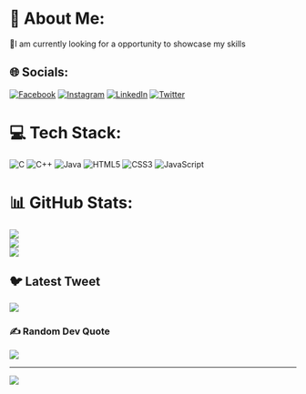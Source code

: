 # 💫 About Me:
🔭I am currently looking for a opportunity to showcase my skills


## 🌐 Socials:
[![Facebook](https://img.shields.io/badge/Facebook-%231877F2.svg?logo=Facebook&logoColor=white)](https://facebook.com/arkam.AP) [![Instagram](https://img.shields.io/badge/Instagram-%23E4405F.svg?logo=Instagram&logoColor=white)](https://instagram.com/thearkam) [![LinkedIn](https://img.shields.io/badge/LinkedIn-%230077B5.svg?logo=linkedin&logoColor=white)](https://linkedin.com/in/arkam-patel-26633b238) [![Twitter](https://img.shields.io/badge/Twitter-%231DA1F2.svg?logo=Twitter&logoColor=white)](https://twitter.com/arkampatel1) 

# 💻 Tech Stack:
![C](https://img.shields.io/badge/c-%2300599C.svg?style=for-the-badge&logo=c&logoColor=white) ![C++](https://img.shields.io/badge/c++-%2300599C.svg?style=for-the-badge&logo=c%2B%2B&logoColor=white) ![Java](https://img.shields.io/badge/java-%23ED8B00.svg?style=for-the-badge&logo=java&logoColor=white) ![HTML5](https://img.shields.io/badge/html5-%23E34F26.svg?style=for-the-badge&logo=html5&logoColor=white) ![CSS3](https://img.shields.io/badge/css3-%231572B6.svg?style=for-the-badge&logo=css3&logoColor=white) ![JavaScript](https://img.shields.io/badge/javascript-%23323330.svg?style=for-the-badge&logo=javascript&logoColor=%23F7DF1E)
# 📊 GitHub Stats:
![](https://github-readme-stats.vercel.app/api?username=arkampatel99&theme=dark&hide_border=false&include_all_commits=false&count_private=false)<br/>
![](https://github-readme-streak-stats.herokuapp.com/?user=arkampatel99&theme=dark&hide_border=false)<br/>
![](https://github-readme-stats.vercel.app/api/top-langs/?username=arkampatel99&theme=dark&hide_border=false&include_all_commits=false&count_private=false&layout=compact)

## 🐦 Latest Tweet
[![](https://gtce.itsvg.in/api?username=arkampatel1)](https://github.com/VishwaGauravIn/github-twitter-card-embed)

### ✍️ Random Dev Quote
![](https://quotes-github-readme.vercel.app/api?type=horizontal&theme=radical)

---
[![](https://visitcount.itsvg.in/api?id=arkampatel99&icon=0&color=0)](https://visitcount.itsvg.in)

<!-- Proudly created with GPRM ( https://gprm.itsvg.in ) -->
